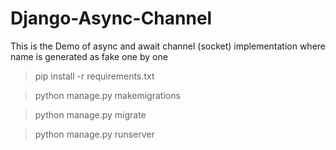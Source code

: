 # Django-Async-Channel
This is the Demo of async and await channel (socket) implementation where name is generated as fake one by one

>pip install -r requirements.txt

>python manage.py makemigrations

>python manage.py migrate

>python manage.py runserver
